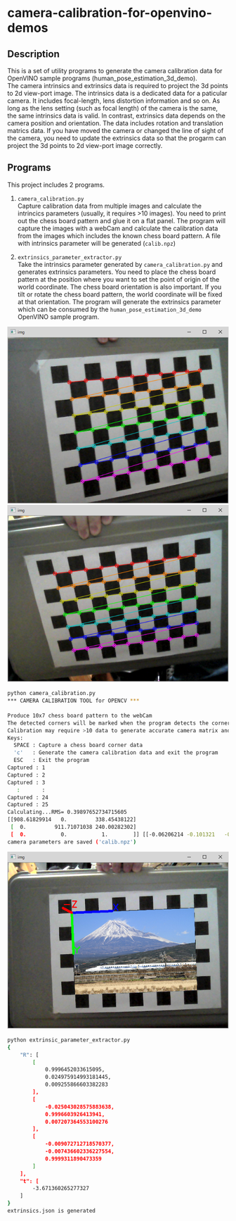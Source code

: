 # camera-calibration-for-openvino-demos

## Description
This is a set of utility programs to generate the camera calibration data for OpenVINO sample programs (human_pose_estimation_3d_demo).  
The camera intrinsics and extrinsics data is required to project the 3d points to 2d view-port image. The intrinsics data is a dedicated data for a paticular camera. It includes focal-length, lens distortion information and so on. As long as the lens setting (such as focal length) of the camera is the same, the same intrinsics data is valid. In contrast, extrinsics data depends on the camera position and orientation. The data includes rotation and translation matrics data. If you have moved the camera or changed the line of sight of the camera, you need to update the extrinsics data so that the progarm can project the 3d points to 2d view-port image correctly.  

## Programs
This project includes 2 programs.
1. `camera_calibration.py`  
 Capture calibration data from multiple images and calculate the intrincics parameters (usually, it requires >10 images). You need to print out the chess board pattern and glue it on a flat panel. The program will capture the images with a webCam and calculate the calibration data from the images which includes the known chess board pattern. A file with intrinsics parameter will be generated (`calib.npz`)  

2. `extrinsics_parameter_extractor.py`  
Take the intrinsics parameter generated by `camera_calibration.py` and generates extrinsics parameters. You need to place the chess board pattern at the position where you want to set the point of origin of the world coordinate. The chess board orientation is also important. If you tilt or rotate the chess board pattern, the world coordinate will be fixed at that orientation. The program will generate the extrinsics parameter which can be consumed by the `human_pose_estimation_3d_demo` OpenVINO sample program.  

![ext](./resources/intrinsics1.png)
![ext](./resources/intrinsics2.png)
```sh
python camera_calibration.py
*** CAMERA CALIBRATION TOOL for OPENCV ***

Produce 10x7 chess board pattern to the webCam
The detected corners will be marked when the program detects the corners
Calibration may require >10 data to generate accurate camera matrix and distortion data
Keys:
  SPACE : Capture a chess board corner data
  'c'   : Generate the camera calibration data and exit the program
  ESC   : Exit the program
Captured : 1
Captured : 2
Captured : 3
   :       :
Captured : 24
Captured : 25
Calculating...RMS= 0.39897652734715605
[[908.61829914   0.         338.45438122]
 [  0.         911.71071038 240.00282302]
 [  0.           0.           1.        ]] [[-0.06206214 -0.101321   -0.00262832 -0.00189168  1.00581181]]
camera parameters are saved ('calib.npz')
```
![ext](./resources/extrinsics.png)
```sh
python extrinsic_parameter_extractor.py
{
    "R": [
        [
            0.9996452033615095,
            0.024975914993181445,
            0.009255866603382283
        ],
        [
            -0.025043028575883638,
            0.9996603926413941,
            0.007207364553100276
        ],
        [
            -0.009072712718570377,
            -0.007436602336227554,
            0.9999311890473359
        ]
    ],
    "t": [
        -3.671360265277327
    ]
}
extrinsics.json is generated
```
